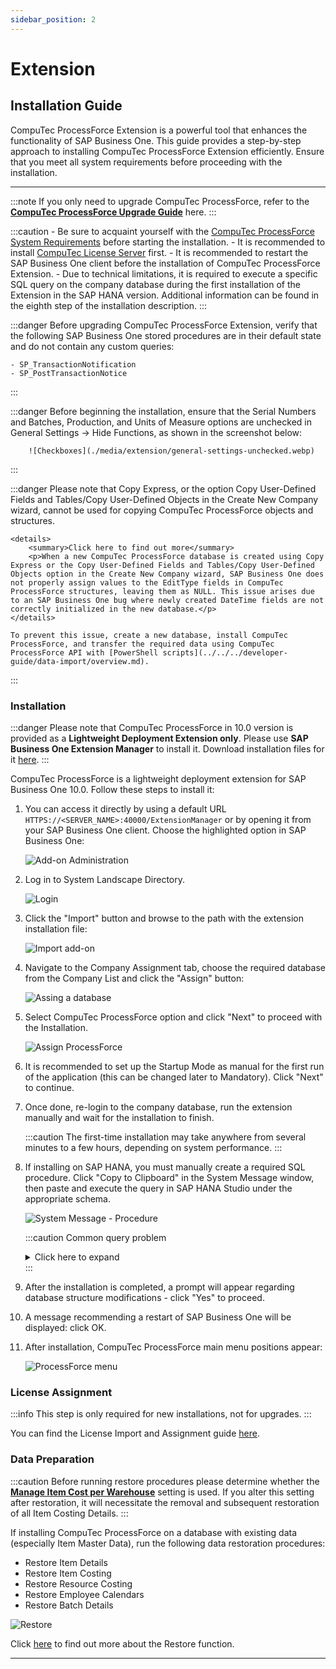 ```yaml
---
sidebar_position: 2
---
```


# Extension

## Installation Guide

CompuTec ProcessForce Extension is a powerful tool that enhances the functionality of SAP Business One. This guide provides a step-by-step approach to installing CompuTec ProcessForce Extension efficiently. Ensure that you meet all system requirements before proceeding with the installation.

---

:::note
    If you only need to upgrade CompuTec ProcessForce, refer to the [**CompuTec ProcessForce Upgrade Guide**](../upgrade) here.
:::

:::caution
    - Be sure to acquaint yourself with the [CompuTec ProcessForce System Requirements](../../system-requirements.md) before starting the installation.
    - It is recommended to install [CompuTec License Server](./license-server) first.
    - It is recommended to restart the SAP Business One client before the installation of CompuTec ProcessForce Extension.
    - Due to technical limitations, it is required to execute a specific SQL query on the company database during the first installation of the Extension in the SAP HANA version. Additional information can be found in the eighth step of the installation description.
:::

:::danger
    Before upgrading CompuTec ProcessForce Extension, verify that the following SAP Business One stored procedures are in their default state and do not contain any custom queries:

    - SP_TransactionNotification
    - SP_PostTransactionNotice
:::

:::danger
    Before beginning the installation, ensure that the Serial Numbers and Batches, Production, and Units of Measure options are unchecked in General Settings → Hide Functions, as shown in the screenshot below:

        ![Checkboxes](./media/extension/general-settings-unchecked.webp)
:::

:::danger
    Please note that Copy Express, or the option Copy User-Defined Fields and Tables/Copy User-Defined Objects in the Create New Company wizard, cannot be used for copying CompuTec ProcessForce objects and structures.

    <details>
        <summary>Click here to find out more</summary>
        <p>When a new CompuTec ProcessForce database is created using Copy Express or the Copy User-Defined Fields and Tables/Copy User-Defined Objects option in the Create New Company wizard, SAP Business One does not properly assign values to the EditType fields in CompuTec ProcessForce structures, leaving them as NULL. This issue arises due to an SAP Business One bug where newly created DateTime fields are not correctly initialized in the new database.</p>
    </details>

    To prevent this issue, create a new database, install CompuTec ProcessForce, and transfer the required data using CompuTec ProcessForce API with [PowerShell scripts](../../../developer-guide/data-import/overview.md).
:::

### Installation

:::danger
    Please note that CompuTec ProcessForce in 10.0 version is provided as a **Lightweight Deployment Extension only**. Please use **SAP Business One Extension Manager** to install it.
    Download installation files for it [here](../../../releases/download.md).
:::

CompuTec ProcessForce is a lightweight deployment extension for SAP Business One 10.0. Follow these steps to install it:

1. You can access it directly by using a default URL `HTTPS://<SERVER_NAME>:40000/ExtensionManager` or by opening it from your SAP Business One client. Choose the highlighted option in SAP Business One:

    ![Add-on Administration](./media/extension/addon-administration-extension.webp)

2. Log in to System Landscape Directory.

    ![Login](./media/extension/login.webp)

3. Click the "Import" button and browse to the path with the extension installation file:

    ![Import add-on](./media/extension/import-add-on.webp)

4. Navigate to the Company Assignment tab, choose the required database from the Company List and click the "Assign" button:

    ![Assing a database](./media/extension/assign-database.webp)

5. Select CompuTec ProcessForce option and click "Next" to proceed with the Installation.

    ![Assign ProcessForce](./media/extension/assign-processforce.webp)

6. It is recommended to set up the Startup Mode as manual for the first run of the application (this can be changed later to Mandatory). Click "Next" to continue.

7. Once done, re-login to the company database, run the extension manually and wait for the installation to finish.

    :::caution
        The first-time installation may take anywhere from several minutes to a few hours, depending on system performance.
    :::

8. If installing on SAP HANA, you must manually create a required SQL procedure. Click "Copy to Clipboard" in the System Message window, then paste and execute the query in SAP HANA Studio under the appropriate schema.

    ![System Message - Procedure](./media/extension/system-message-procedure.webp)

    :::caution Common query problem

    <details>
        <summary>Click here to expand</summary>
        <div>
            If a schema is not selected when opening the SQL Console from the root tree, the query window defaults to the SYSTEM schema. As a result, executing a query for the first time may create a procedure in the SYSTEM schema instead of the correct company schema where CompuTec ProcessForce is installed.

        To ensure the SQL procedure is installed in the correct company schema, open the SQL Console and run the following command before executing the copied query:

        ```sql
        SET SCHEMA "<COMPANY-DATABASE-SCHEMA-NAME>";
        ```
    ![I-1_SAP-HANA-Studio_SQL-Console1](./media/extension/I-1_SAP-HANA-Studio_SQL-Console1.png)
    ![I-1_SAP-HANA-Studio_SQL-Console2](./media/extension/I-2_SAP-HANA-Studio_SQL-Console2.png)
    </div>
    </details>
    :::
9. After the installation is completed, a prompt will appear regarding database structure modifications - click "Yes" to proceed.

10. A message recommending a restart of SAP Business One will be displayed: click OK.

11. After installation, CompuTec ProcessForce main menu positions appear:

    ![ProcessForce menu](./media/extension/processforce-menu.webp)

### License Assignment

:::info
    This step is only required for new installations, not for upgrades.
:::

You can find the License Import and Assignment guide [here](../../licensing/license-import-and-assignment.md).

### Data Preparation

:::caution
    Before running restore procedures please determine whether the [**Manage Item Cost per Warehouse**](../../../user-guide/costing-material-and-resources/configuration/overview.md) setting is used. If you alter this setting after restoration, it will necessitate the removal and subsequent restoration of all Item Costing Details.
:::

If installing CompuTec ProcessForce on a database with existing data (especially Item Master Data), run the following data restoration procedures:

- Restore Item Details
- Restore Item Costing
- Restore Resource Costing
- Restore Employee Calendars
- Restore Batch Details

![Restore](./media/extension/restore.webp)

Click [here](../../../user-guide/system-initialization/data-restore.md) to find out more about the Restore function.

---
